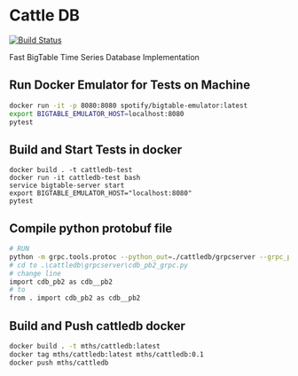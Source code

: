# Cattle DB #

[![Build Status](https://travis-ci.org/wuttem/cattledb.svg?branch=master)](https://travis-ci.org/wuttem/cattledb)

Fast BigTable Time Series Database Implementation


## Run Docker Emulator for Tests on Machine

```bash
docker run -it -p 8080:8080 spotify/bigtable-emulator:latest
export BIGTABLE_EMULATOR_HOST=localhost:8080
pytest
```


## Build and Start Tests in docker
```
docker build . -t cattledb-test
docker run -it cattledb-test bash
service bigtable-server start
export BIGTABLE_EMULATOR_HOST="localhost:8080"
pytest
```


## Compile python protobuf file
```bash
# RUN
python -m grpc.tools.protoc --python_out=./cattledb/grpcserver --grpc_python_out=./cattledb/grpcserver --proto_path=./protos cdb.proto
# cd to .\cattledb\grpcserver\cdb_pb2_grpc.py
# change line
import cdb_pb2 as cdb__pb2
# to
from . import cdb_pb2 as cdb__pb2
```

## Build and Push cattledb docker
```bash
docker build . -t mths/cattledb:latest
docker tag mths/cattledb:latest mths/cattledb:0.1
docker push mths/cattledb
```